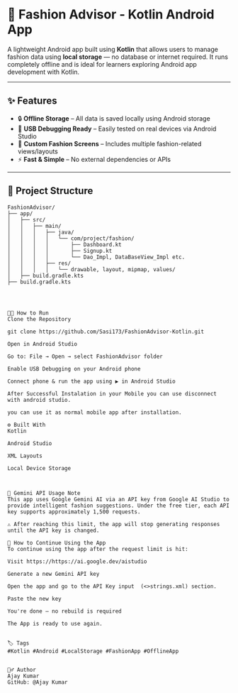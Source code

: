 # 👗 Fashion Advisor - Kotlin Android App

A lightweight Android app built using **Kotlin** that allows users to manage fashion data using **local storage** — no database or internet required. It runs completely offline and is ideal for learners exploring Android app development with Kotlin.

---

## ✨ Features

- 🔒 **Offline Storage** – All data is saved locally using Android storage
- 📱 **USB Debugging Ready** – Easily tested on real devices via Android Studio
- 🎨 **Custom Fashion Screens** – Includes multiple fashion-related views/layouts
- ⚡ **Fast & Simple** – No external dependencies or APIs

---

## 📂 Project Structure

```text
FashionAdvisor/
├── app/
│   ├── src/
│   │   ├── main/
│   │   │   ├── java/
│   │   │   │   └── com/project/fashion/
│   │   │   │       ├── Dashboard.kt
│   │   │   │       ├── Signup.kt
│   │   │   │       └── Dao_Impl, DataBaseView_Impl etc.
│   │   │   ├── res/
│   │   │   │   └── drawable, layout, mipmap, values/
│   ├── build.gradle.kts
├── build.gradle.kts




🧑‍💻 How to Run
Clone the Repository

git clone https://github.com/Sasi173/FashionAdvisor-Kotlin.git

Open in Android Studio

Go to: File → Open → select FashionAdvisor folder

Enable USB Debugging on your Android phone

Connect phone & run the app using ▶️ in Android Studio

After Successful Instalation in your Mobile you can use disconnect with android studio.

you can use it as normal mobile app after installation.

⚙️ Built With
Kotlin

Android Studio

XML Layouts

Local Device Storage



🧠 Gemini API Usage Note
This app uses Google Gemini AI via an API key from Google AI Studio to provide intelligent fashion suggestions. Under the free tier, each API key supports approximately 1,500 requests.

⚠️ After reaching this limit, the app will stop generating responses until the API key is changed.

🔧 How to Continue Using the App
To continue using the app after the request limit is hit:

Visit https://https://ai.google.dev/aistudio

Generate a new Gemini API key

Open the app and go to the API Key input  (<>strings.xml) section.

Paste the new key

You're done — no rebuild is required

The App is ready to use again.


🏷️ Tags
#Kotlin #Android #LocalStorage #FashionApp #OfflineApp


🙋‍♂️ Author
Ajay Kumar
GitHub: @Ajay Kumar
